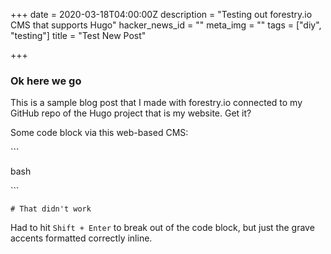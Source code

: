 +++
date = 2020-03-18T04:00:00Z
description = "Testing out forestry.io CMS that supports Hugo"
hacker_news_id = ""
meta_img = ""
tags = ["diy", "testing"]
title = "Test New Post"

+++
### Ok here we go

This is a sample blog post that I made with forestry.io connected to my GitHub repo of the Hugo project that is my website. Get it?

Some code block via this web-based CMS:

\`\`\`

bash

\`\`\`

    # That didn't work

Had to hit `Shift + Enter` to break out of the code block, but just the grave accents formatted correctly inline.